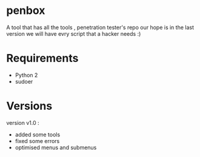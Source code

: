 # penbox
A tool that has all the tools , penetration tester's repo 
our hope is in the last version we will have evry script that a hacker needs :)

# Requirements

* Python 2
* sudoer 

# Versions

version v1.0 : 
- added some tools
- fixed some errors 
- optimised menus and submenus 

